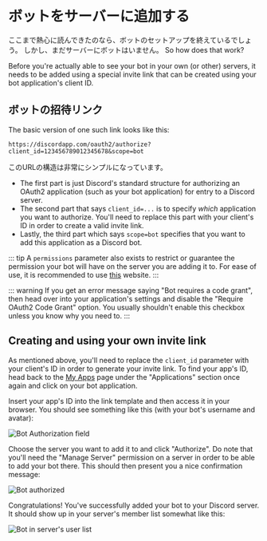# ボットをサーバーに追加する

ここまで熱心に読んできたのなら、ボットのセットアップを終えているでしょう。 しかし、まだサーバーにボットはいません。 So how does that work?

Before you're actually able to see your bot in your own (or other) servers, it needs to be added using a special invite link that can be created using your bot application's client ID.

## ボットの招待リンク

The basic version of one such link looks like this:

```
https://discordapp.com/oauth2/authorize?client_id=123456789012345678&scope=bot
```

このURLの構造は非常にシンプルになっています。

* The first part is just Discord's standard structure for authorizing an OAuth2 application (such as your bot application) for entry to a Discord server.
* The second part that says `client_id=...` is to specify _which_ application you want to authorize. You'll need to replace this part with your client's ID in order to create a valid invite link.
* Lastly, the third part which says `scope=bot` specifies that you want to add this application as a Discord bot.

::: tip A `permissions` parameter also exists to restrict or guarantee the permission your bot will have on the server you are adding it to. For ease of use, it is recommended to use [this](https://discordapi.com/permissions.html) website. :::

::: warning If you get an error message saying "Bot requires a code grant", then head over into your application's settings and disable the "Require OAuth2 Code Grant" option. You usually shouldn't enable this checkbox unless you know why you need to. :::

## Creating and using your own invite link

As mentioned above, you'll need to replace the `client_id` parameter with your client's ID in order to generate your invite link. To find your app's ID, head back to the [My Apps](https://discordapp.com/developers/applications/me) page under the "Applications" section once again and click on your bot application.

Insert your app's ID into the link template and then access it in your browser. You should see something like this (with your bot's username and avatar):

![Bot Authorization field](~@/images/A8l70bj.png)

Choose the server you want to add it to and click "Authorize". Do note that you'll need the "Manage Server" permission on a server in order to be able to add your bot there. This should then present you a nice confirmation message:

![Bot authorized](~@/images/BAUsjyg.png)

Congratulations! You've successfully added your bot to your Discord server. It should show up in your server's member list somewhat like this:

![Bot in server's user list](~@/images/6qTlDW0.png)
